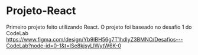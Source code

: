# Projeto-React
Primeiro projeto feito utilizando React. 
O projeto foi baseado no desafio 1 do CodeLab 
https://www.figma.com/design/Yb9IBH56g7T1hdIyZ3BMNO/Desafios---CodeLab?node-id=0-1&t=lSe8kjsyLIWytW6K-0 
